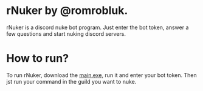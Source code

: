 # rNuker by @romrobluk.
rNuker is a discord nuke bot program. Just enter the bot token, answer a few questions and start nuking discord servers.

# How to run?
To run rNuker, download the [main.exe](https://github.com/romrobluk/rNuker/blob/main/main.exe), run it and enter your bot token. Then jst run your command in the guild you want to nuke.
